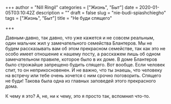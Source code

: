 +++
author = "Nill Ringil"
categories = ["Жизнь", "Быт"]
date = 2020-01-05T03:10:42Z
description = ""
draft = false
slug = "nie-budi-spiashchiegho"
tags = ["Жизнь", "Быт"]
title = "Не буди спящего"

+++


Давным-давно, так давно, что уже кажется и не совсем реальным, один мальчик жил у замечательного семейства Блантеров. Мы не будем рассказывать вам об этом прекрасном семействе, так как это не особо имеет отношение к нашему посту, а расскажем лишь об одном замечательном правиле, которое было в их доме. В доме Блантеров было строжайше запрещено будить спящего. Вот вообще. Если человек спит, то он неприкосновенен. И не важно, что ты знаешь, что человеку на встречу или тебе очень хочется с ним срочно поговорить. Спящего не буди! Такова была одна из главных заповедей этого прекрасного дома.

К чему я это? А, не, ни к чему, это я просто так, вспомнил что-то.

